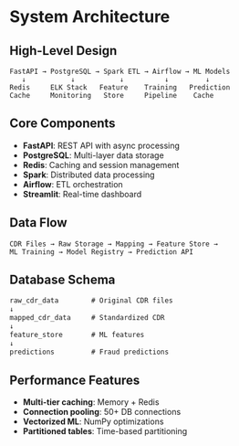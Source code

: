 # System Architecture

## High-Level Design
```
FastAPI → PostgreSQL → Spark ETL → Airflow → ML Models
   ↓           ↓           ↓          ↓         ↓
Redis     ELK Stack   Feature    Training   Prediction
Cache     Monitoring   Store     Pipeline    Cache
```

## Core Components
- **FastAPI**: REST API with async processing
- **PostgreSQL**: Multi-layer data storage 
- **Redis**: Caching and session management
- **Spark**: Distributed data processing
- **Airflow**: ETL orchestration
- **Streamlit**: Real-time dashboard

## Data Flow
```
CDR Files → Raw Storage → Mapping → Feature Store → 
ML Training → Model Registry → Prediction API
```

## Database Schema
```sql
raw_cdr_data        # Original CDR files
↓
mapped_cdr_data     # Standardized CDR
↓  
feature_store       # ML features
↓
predictions         # Fraud predictions
```

## Performance Features
- **Multi-tier caching**: Memory + Redis
- **Connection pooling**: 50+ DB connections
- **Vectorized ML**: NumPy optimizations
- **Partitioned tables**: Time-based partitioning